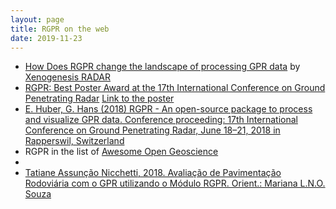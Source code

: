 ```yaml
---
layout: page
title: RGPR on the web
date: 2019-11-23
---
```


<!--
# RGPR: a free and open-source software package to process and visualise <acronym title="Ground Penetrating Radar">GPR</acronym> data
-->

* [How Does RGPR change the landscape of processing GPR data](http://xenogenesis.net/index.php/concrete-scan/41-rgpr-gpr-xenogenesis) by [Xenogenesis RADAR](http://xenogenesis.net/)
* [RGPR: Best Poster Award at the 17th International Conference on Ground Penetrating Radar](https://www.gpr2018.hsr.ch/index.php?id=18108) [Link to the poster](https://emanuelhuber.github.io/publications/poster_2018_huber-and-hans_RGPR-new-open-source-package.pdf)
* [E. Huber, G. Hans (2018) RGPR - An open-source package to process and visualize GPR data. Conference proceeding: 17th International Conference on Ground Penetrating Radar, June 18–21, 2018 in Rapperswil, Switzerland](https://emanuelhuber.github.io/publications/2018_huber-and-hans_RGPR-new-R-package_notes.pdf)
* RGPR in the list of [Awesome Open Geoscience](https://github.com/softwareunderground/awesome-open-geoscience)
* 
* [Tatiane Assunção Nicchetti, 2018. Avaliação de Pavimentação Rodoviária com o GPR utilizando o Módulo RGPR. Orient.: Mariana L.N.O. Souza](http://www.cpgg.ufba.br/gr-geof/geo213/trabalhos-graducao/Tatiane-Nicchetti.pdf)